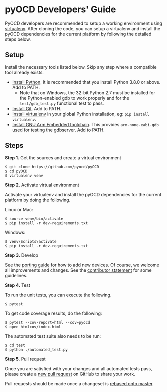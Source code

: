 pyOCD Developers' Guide
=======================

PyOCD developers are recommended to setup a working environment using
[virtualenv](https://virtualenv.pypa.io/en/latest/). After cloning the
code, you can setup a virtualenv and install the pyOCD dependencies for
the current platform by following the detailed steps below.

## Setup

Install the necessary tools listed below. Skip any step where a compatible tool already exists.

* [Install Python](https://www.python.org/downloads/). It is recommended that you install Python 3.8.0 or above.
    Add to PATH.
    *  Note that on Windows, the 32-bit Python 2.7 must be installed for the Python-enabled gdb to
        work properly and for the `test/gdb_test.py` functional test to pass.
* [Install Git](https://git-scm.com/downloads). Add to PATH.
* [Install virtualenv](https://virtualenv.pypa.io/en/latest/) in your global Python installation, eg: `pip install virtualenv`.
* [Install GNU Arm Embedded toolchain](https://developer.arm.com/tools-and-software/open-source-software/developer-tools/gnu-toolchain/gnu-rm).
    This provides `arm-none-eabi-gdb` used for testing the gdbserver. Add to PATH.

## Steps

**Step 1.** Get the sources and create a virtual environment

```
$ git clone https://github.com/pyocd/pyOCD
$ cd pyOCD
$ virtualenv venv
```

**Step 2.** Activate virtual environment

Activate your virtualenv and install the pyOCD dependencies for the current platform by doing
the following.

Linux or Mac:
```
$ source venv/bin/activate
$ pip install -r dev-requirements.txt
```

Windows:
```
$ venv\Scripts\activate
$ pip install -r dev-requirements.txt
```

**Step 3.** Develop

See the [porting guide](adding_new_targets.md) for how to add new devices. Of course, we welcome
all improvements and changes. See the [contributor statement](../CONTRIBUTING.md) for some guidelines.

**Step 4.** Test

To run the unit tests, you can execute the following.

```
$ pytest
```

To get code coverage results, do the following:

```
$ pytest --cov-report=html --cov=pyocd
$ open htmlcov/index.html
```

The automated test suite also needs to be run:

```
$ cd test
$ python ./automated_test.py
```

**Step 5.** Pull request

Once you are satisfied with your changes and all automated tests pass, please create a
[new pull request](https://github.com/pyocd/pyOCD/pull/new/master) on GitHub to share your work.

Pull requests should be made once a changeset is [rebased onto master](https://www.atlassian.com/git/tutorials/merging-vs-rebasing/workflow-walkthrough).

